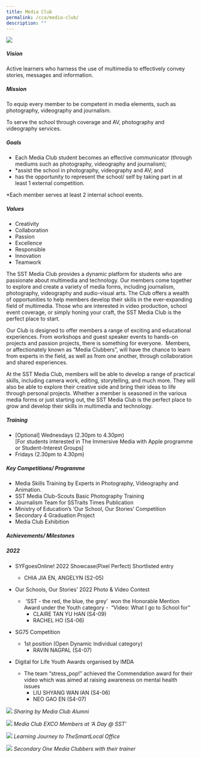 ```yaml
---
title: Media Club
permalink: /cca/media-club/
description: ""
---
```

![](/images/CCA/media%20club%20cover.jpeg)
##### Vision
Active learners who harness the use of multimedia to effectively convey stories, messages and information.

##### Mission
To equip every member to be competent in media elements, such as photography, videography and journalism.

To serve the school through coverage and AV, photography and videography services.

##### Goals

*   Each Media Club student becomes an effective communicator (through mediums such as photography, videography and journalism);
*   \*assist the school in photography, videography and AV; and
*   has the opportunity to represent the school/ self by taking part in at least 1 external competition.

\*Each member serves at least 2 internal school events.

##### Values

*   Creativity 
*   Collaboration
*   Passion 
*   Excellence 
*   Responsible
*   Innovation
*   Teamwork
    
The SST Media Club provides a dynamic platform for students who are passionate about multimedia and technology. Our members come together to explore and create a variety of media forms, including journalism, photography, videography and audio-visual arts. The Club offers a wealth of opportunities to help members develop their skills in the ever-expanding field of multimedia. Those who are interested in video production, school event coverage, or simply honing your craft, the SST Media Club is the perfect place to start.

Our Club is designed to offer members a range of exciting and educational experiences. From workshops and guest speaker events to hands-on projects and passion projects, there is something for everyone.  Members, or affectionately known as “Media Clubbers”, will have the chance to learn from experts in the field, as well as from one another, through collaboration and shared experiences.

At the SST Media Club, members will be able to develop a range of practical skills, including camera work, editing, storytelling, and much more. They will also be able to explore their creative side and bring their ideas to life through personal projects. Whether a member is seasoned in the various media forms or just starting out, the SST Media Club is the perfect place to grow and develop their skills in multimedia and technology.

##### Training 
*   \[Optional\] Wednesdays (2.30pm to 4.30pm)  
	\[For students interested in The Immersive Media with Apple programme or Student-Interest Groups\]
*   Fridays (2.30pm to 4.30pm)
    
##### Key Competitions/ Programme
*   Media Skills Training by Experts in Photography, Videography and Animation. 
*   SST Media Club-Scouts Basic Photography Training 
*   Journalism Team for SSTraits Times Publication 
*   Ministry of Education’s ‘Our School, Our Stories’ Competition 
*   Secondary 4 Graduation Project 
*   Media Club Exhibition
    
##### Achievements/ Milestones
##### 2022

*   SYFgoesOnline! 2022 Showcase(Pixel Perfect) Shortlisted entry
    
     *   CHIA JIA EN, ANGELYN (S2-05)
   
*   Our Schools, Our Stories’ 2022 Photo & Video Contest
    
     *    ‘SST - the red, the blue, the grey’  won the Honorable Mention Award under the Youth category -  “Video: What I go to School for” 
            -   CLAIRE TAN YU HAN (S4-09)    
            -   RACHEL HO (S4-06)
    
*  SG75 Competition   
    *   1st position (Open Dynamic Individual category)     
           -    RAVIN NAGPAL (S4-07)

*   Digital for Life Youth Awards organised by IMDA 
     *   The team “stress\_pop!” achieved the Commendation award for their video which was aimed at raising awareness on mental health issues   
            -    LIU SHYANG WAN IAN (S4-06)   
            -    NEO GAO EN (S4-07)


![](/images/CCA/media%20club%2001.jpg)
*Sharing by Media Club Alumni* 

![](/images/CCA/media%20club%2002.jpg)
*Media Club EXCO Members at ‘A Day @ SST’*

![](/images/CCA/media%20club%2004.jpg)
*Learning Journey to TheSmartLocal Office*


![](/images/CCA/media%20club%2003.jpg)
*Secondary One Media Clubbers with their trainer*

